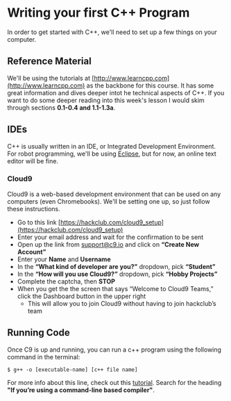 # Writing your first C++ Program
In order to get started with C++, we'll need to set up a few things on your computer.

## Reference Material
We'll be using the tutorials at [http://www.learncpp.com](http://www.learncpp.com) as the backbone for this course. It has some great information and dives deeper intot he technical aspects of C++. If you want to do some deeper reading into this week's lesson I would skim through sections **0.1-0.4 and 1.1-1.3a**.

## IDEs
C++ is usually written in an IDE, or Integrated Development Environment. For robot programming, we'll be using [Eclipse](http://www.eclipse.org/downloads/packages/eclipse-ide-cc-developers/oxygen1), but for now, an online text editor will be fine.

### Cloud9
Cloud9 is a web-based development environment that can be used on any computers (even Chromebooks). We'll be setting one up, so just follow these instructions.
* Go to this link [https://hackclub.com/cloud9_setup](https://hackclub.com/cloud9_setup) 
* Enter your email address and wait for the confirmation to be sent
* Open up the link from support@c9.io and click on **“Create New Account”**
* Enter your **Name** and **Username**
* In the **“What kind of developer are you?”** dropdown, pick **“Student”**
* In the **“How will you use Cloud9?”** dropdown, pick **“Hobby Projects”**
* Complete the captcha, then **STOP**
* When you get the the screen that says “Welcome to Cloud9 Teams,” click the Dashboard button in the upper right
    *   This will allow you to join Cloud9 without having to join hackclub’s team

## Running Code
Once C9 is up and running, you can run a c++ program using the following command in the terminal:

```
$ g++ -o [executable-name] [c++ file name]
```
For more info about this line, check out this [tutorial](http://www.learncpp.com/cpp-tutorial/06-writing-your-first-program/). Search for the heading **"If you’re using a command-line based compiler"**.